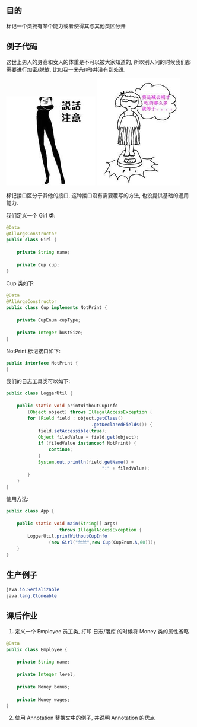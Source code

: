 ## 目的

标记一个类拥有某个能力或者使得其与其他类区分开

## 例子代码

这世上男人的身高和女人的体重是不可以被大家知道的, 所以别人问的时候我们都需要进行加密/脱敏, 比如我一米~~八~~\(吧\)并没有到处说.

![](/assets/2019120801.png)                                        ![](/assets/2019120802.png)



标记接口区分于其他的接口, 这种接口没有需要覆写的方法, 也没提供基础的通用能力.

我们定义一个 Girl 类:

```java
@Data
@AllArgsConstructor
public class Girl {

    private String name;

    private Cup cup;
}
```

Cup 类如下:

```java
@Data
@AllArgsConstructor
public class Cup implements NotPrint {

    private CupEnum cupType;

    private Integer bustSize;
}
```

NotPrint 标记接口如下:

```java
public interface NotPrint {
}
```

我们的日志工具类可以如下:

```java
public class LoggerUtil {

    public static void printWithoutCupInfo
        (Object object) throws IllegalAccessException {
        for (Field field : object.getClass()
                                .getDeclaredFields()) {
            field.setAccessible(true);
            Object filedValue = field.get(object);
            if (filedValue instanceof NotPrint) {
                continue;
            }
            System.out.println(field.getName() + 
                                    ":" + filedValue);
        }
    }
}
```

使用方法:

```java
public class App {

    public static void main(String[] args) 
                    throws IllegalAccessException {
        LoggerUtil.printWithoutCupInfo
                (new Girl("兰兰",new Cup(CupEnum.A,60)));
    }
}
```

## 生产例子

```java
java.io.Serializable
java.lang.Cloneable
```

## 课后作业

1. 定义一个 Employee 员工类, 打印 日志/落库 的时候将 Money 类的属性省略

```java
@Data
public class Employee {

    private String name;

    private Integer level;

    private Money bonus;

    private Money wages;
} 
```

   2. 使用 Annotation 替换文中的例子, 并说明 Annotation 的优点




